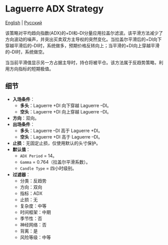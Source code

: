 # Laguerre ADX Strategy
[English](README.md) | [Русский](README_ru.md)

该策略对平均趋向指数(ADX)的+DI和–DI分量应用拉盖尔滤波。该平滑方法减少了方向波动的噪声，并突出买卖双方主导权的突然变化。当拉盖尔平滑后的+DI向下穿越平滑后的–DI时，系统做多，预期价格反转向上；当平滑的+DI向上穿越平滑的–DI时，系统做空。

当当前平滑值显示另一方占据主导时，持仓将被平仓。该方法属于反趋势策略，利用方向指标的短期极值。

## 细节

- **入场条件**：
  - **多头**：Laguerre +DI 向下穿越 Laguerre –DI。
  - **空头**：Laguerre +DI 向上穿越 Laguerre –DI。
- **方向**：双向。
- **出场条件**：
  - **多头**：Laguerre –DI 高于 Laguerre +DI。
  - **空头**：Laguerre +DI 高于 Laguerre –DI。
- **止损**：无固定止损，仅使用默认的头寸保护。
- **默认值**：
  - `ADX Period` = 14。
  - `Gamma` = 0.764（拉盖尔平滑系数）。
  - `Candle Type` = 四小时级别。
- **过滤器**：
  - 分类：反趋势
  - 方向：双向
  - 指标：ADX
  - 止损：无
  - 复杂度：中等
  - 时间框架：中期
  - 季节性：否
  - 神经网络：否
  - 背离：是
  - 风险等级：中等
